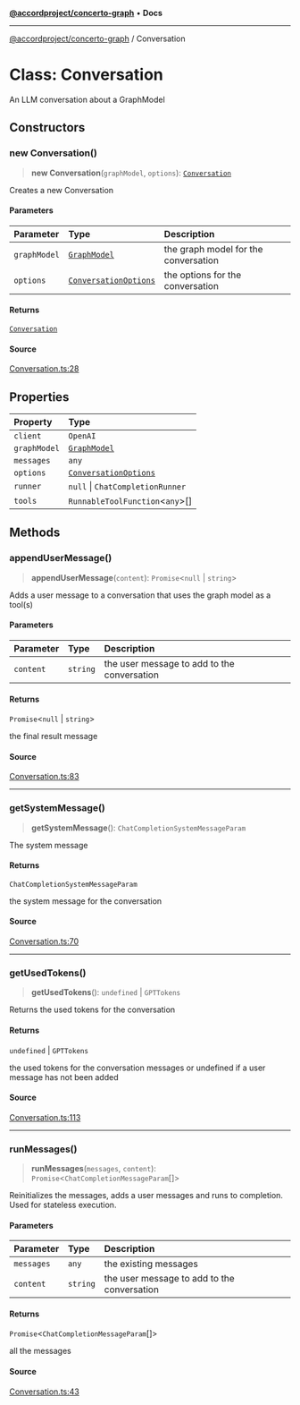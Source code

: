 [**@accordproject/concerto-graph**](../README.md) • **Docs**

***

[@accordproject/concerto-graph](../README.md) / Conversation

# Class: Conversation

An LLM conversation about a GraphModel

## Constructors

### new Conversation()

> **new Conversation**(`graphModel`, `options`): [`Conversation`](Conversation.md)

Creates a new Conversation

#### Parameters

| Parameter | Type | Description |
| :------ | :------ | :------ |
| `graphModel` | [`GraphModel`](GraphModel.md) | the graph model for the conversation |
| `options` | [`ConversationOptions`](../type-aliases/ConversationOptions.md) | the options for the conversation |

#### Returns

[`Conversation`](Conversation.md)

#### Source

[Conversation.ts:28](https://github.com/accordproject/lab-concerto-graph/blob/5d30e3cf29c8b84c4d23ee33ec8546f97f22bfdd/src/Conversation.ts#L28)

## Properties

| Property | Type |
| :------ | :------ |
| `client` | `OpenAI` |
| `graphModel` | [`GraphModel`](GraphModel.md) |
| `messages` | `any` |
| `options` | [`ConversationOptions`](../type-aliases/ConversationOptions.md) |
| `runner` | `null` \| `ChatCompletionRunner` |
| `tools` | `RunnableToolFunction`\<`any`\>[] |

## Methods

### appendUserMessage()

> **appendUserMessage**(`content`): `Promise`\<`null` \| `string`\>

Adds a user message to a conversation that uses the
graph model as a tool(s)

#### Parameters

| Parameter | Type | Description |
| :------ | :------ | :------ |
| `content` | `string` | the user message to add to the conversation |

#### Returns

`Promise`\<`null` \| `string`\>

the final result message

#### Source

[Conversation.ts:83](https://github.com/accordproject/lab-concerto-graph/blob/5d30e3cf29c8b84c4d23ee33ec8546f97f22bfdd/src/Conversation.ts#L83)

***

### getSystemMessage()

> **getSystemMessage**(): `ChatCompletionSystemMessageParam`

The system message

#### Returns

`ChatCompletionSystemMessageParam`

the system message for the conversation

#### Source

[Conversation.ts:70](https://github.com/accordproject/lab-concerto-graph/blob/5d30e3cf29c8b84c4d23ee33ec8546f97f22bfdd/src/Conversation.ts#L70)

***

### getUsedTokens()

> **getUsedTokens**(): `undefined` \| `GPTTokens`

Returns the used tokens for the conversation

#### Returns

`undefined` \| `GPTTokens`

the used tokens for the conversation messages
or undefined if a user message has not been added

#### Source

[Conversation.ts:113](https://github.com/accordproject/lab-concerto-graph/blob/5d30e3cf29c8b84c4d23ee33ec8546f97f22bfdd/src/Conversation.ts#L113)

***

### runMessages()

> **runMessages**(`messages`, `content`): `Promise`\<`ChatCompletionMessageParam`[]\>

Reinitializes the messages, adds a user messages and runs
to completion. Used for stateless execution.

#### Parameters

| Parameter | Type | Description |
| :------ | :------ | :------ |
| `messages` | `any` | the existing messages |
| `content` | `string` | the user message to add to the conversation |

#### Returns

`Promise`\<`ChatCompletionMessageParam`[]\>

all the messages

#### Source

[Conversation.ts:43](https://github.com/accordproject/lab-concerto-graph/blob/5d30e3cf29c8b84c4d23ee33ec8546f97f22bfdd/src/Conversation.ts#L43)
